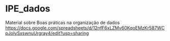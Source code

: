 # IPE_dados
Material sobre Boas práticas na organização de dados
https://docs.google.com/spreadsheets/d/12nfF6xLZMv60KqoEMzKr587WCpJoIySxswnuUrgray4/edit?usp=sharing
